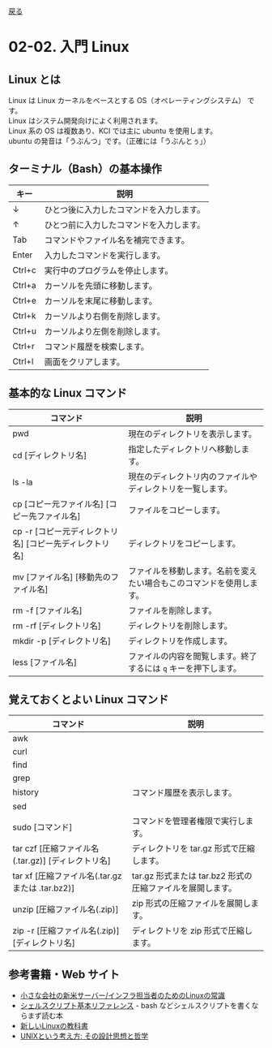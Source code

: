 [戻る](../../../README.md)

# 02-02. 入門 Linux

## Linux とは

Linux は Linux カーネルをベースとする OS（オペレーティングシステム） です。  
Linux はシステム開発向けによく利用されます。  
Linux 系の OS は複数あり、KCI では主に ubuntu を使用します。  
ubuntu の発音は「うぶんつ」です。（正確には「うぶんとぅ」）

## ターミナル（Bash）の基本操作

| キー   | 説明                                     |
| ------ | ---------------------------------------- |
| ↓      | ひとつ後に入力したコマンドを入力します。 |
| ↑      | ひとつ前に入力したコマンドを入力します。 |
| Tab    | コマンドやファイル名を補完できます。     |
| Enter  | 入力したコマンドを実行します。           |
| Ctrl+c | 実行中のプログラムを停止します。         |
| Ctrl+a | カーソルを先頭に移動します。             |
| Ctrl+e | カーソルを末尾に移動します。             |
| Ctrl+k | カーソルより右側を削除します。           |
| Ctrl+u | カーソルより左側を削除します。           |
| Ctrl+r | コマンド履歴を検索します。               |
| Ctrl+l | 画面をクリアします。                     |

## 基本的な Linux コマンド

| コマンド                                                | 説明                                                                 |
| ------------------------------------------------------- | -------------------------------------------------------------------- |
| pwd                                                     | 現在のディレクトリを表示します。                                     |
| cd [ディレクトリ名]                                     | 指定したディレクトリへ移動します。                                   |
| ls -la                                                  | 現在のディレクトリ内のファイルやディレクトリを一覧します。           |
| cp [コピー元ファイル名] [コピー先ファイル名]            | ファイルをコピーします。                                             |
| cp -r [コピー元ディレクトリ名] [コピー先ディレクトリ名] | ディレクトリをコピーします。                                         |
| mv [ファイル名] [移動先のファイル名]                    | ファイルを移動します。名前を変えたい場合もこのコマンドを使用します。 |
| rm -f [ファイル名]                                      | ファイルを削除します。                                               |
| rm -rf [ディレクトリ名]                                 | ディレクトリを削除します。                                           |
| mkdir -p [ディレクトリ名]                               | ディレクトリを作成します。                                           |
| less [ファイル名]                                       | ファイルの内容を閲覧します。終了するには `q` キーを押下します。      |

## 覚えておくとよい Linux コマンド

| コマンド                                           | 説明                                                       |
| -------------------------------------------------- | ---------------------------------------------------------- |
| awk                                                |                                                            |
| curl                                               |                                                            |
| find                                               |                                                            |
| grep                                               |                                                            |
| history                                            | コマンド履歴を表示します。                                 |
| sed                                                |                                                            |
| sudo [コマンド]                                    | コマンドを管理者権限で実行します。                         |
| tar czf [圧縮ファイル名(.tar.gz)] [ディレクトリ名] | ディレクトリを tar.gz 形式で圧縮します。                   |
| tar xf [圧縮ファイル名(.tar.gz または .tar.bz2)]   | tar.gz 形式または tar.bz2 形式の圧縮ファイルを展開します。 |
| unzip [圧縮ファイル名(.zip)]                       | zip 形式の圧縮ファイルを展開します。                       |
| zip -r [圧縮ファイル名(.zip)] [ディレクトリ名]     | ディレクトリを zip 形式で圧縮します。                      |

## 参考書籍・Web サイト

- [小さな会社の新米サーバー/インフラ担当者のためのLinuxの常識](https://www.amazon.co.jp/dp/4883379426)
- [シェルスクリプト基本リファレンス](https://gihyo.jp/book/2024/978-4-297-14006-9) - bash などシェルスクリプトを書くならまず読む本
- [新しいLinuxの教科書](https://www.amazon.co.jp/dp/4815624313)
- [UNIXという考え方: その設計思想と哲学](https://www.amazon.co.jp/dp/4274064069)
